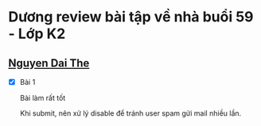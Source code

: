 # Dương review bài tập về nhà buổi 59 - Lớp K2

## [Nguyen Dai The](https://day59-chi.vercel.app/)

- [x] Bài 1

  Bài làm rất tốt

  Khi submit, nên xử lý disable để tránh user spam gửi mail nhiều lần.
